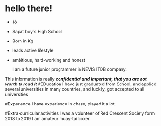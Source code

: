 # hello there!

* 18
* Sapat boy`s High School
* Born in Kg
* leads active lifestyle
* ambitious, hard-working and honest


    I am a  future junior programmer in NEVIS ITDB company.

This information is really ***confidential and important, that you are not worth to read it***
#EDucation
    I have just graduated  from School, and applied several universities in many countries, and luckily, got accepted to all universities

#Experience
      I have experience in chess, played it a lot.
       
#Extra-curricular activities
     I was a volunteer of Red Crescent Society form 2018 to 2019
     I am amateur  muay-tai boxer.
